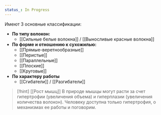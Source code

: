 ```yaml
---
status_: In Progress
---
```



Имеют 3 основные классификации:
- **По типу волокон:**
	- [[Сильные белые волокна]] / [[Выносливые красные волокна]]
- **По форме и отношению к сухожилью:**
	- [[Прямые-веретнообразные]] 
	- [[Перистые]] 
	- [[Параллельные]]
	- [[Плоские]]
	- [[Круговые]]
- **По характеру работы**
	- [[Сгибатели]] / [[Разгибатели]]


> [!hint] [[Рост мышц]]
> В природе мышцы могут расти за счет гипертрофии (увеличения объема) и гиперплазии (увеличения количества волокон). Человеку доступна только гипертрофия, о механизмах ее работы и поговорим.

